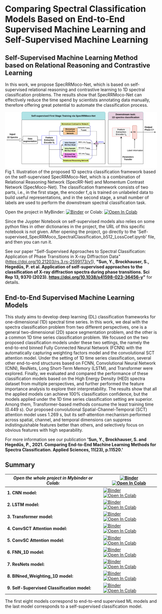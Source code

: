 #  Comparing Spectral Classification Models Based on End-to-End Supervised Machine Learning and Self-Supervised Machine Learning 
## Self-Supervised Machine Learning Method based on Relational Reasoning and Contrastive Learning

In this work, we propose SpecRRMoco-Net, which is based on self-supervised relational reasoning and contrastive learning to 1D spectral classification problems.  The results show that SpecRRMoco-Net can effectively reduce the time spend by scientists annotating data manually, therefore offering great potential to automate the classification process.

![alt text](https://github.com/sunyue-xfel/Self-Supv-Relational-Reasoning-Learning-and-Contrastive-Learning-Methods_Spectra-Classification/blob/main/img/RRMocoSpec_NET_20230214.png)
Fig 1. Illustration of the proposed 1D spectra classification framework based on the self-supervised SpecRRMoco-Net, which is a combination of Relational Reasoning Network (SpecRR-Net) and Momentum Contrast Network (SpecMoco-Net). The classification framework consists of two parts, i.e., in the first stage, the encoder f_q is trained on unlabeled data to build useful representations, and in the second stage, a small number of labels are used to perform the downstream spectral classification task. 

Open the project in MyBinder: [![Binder](https://mybinder.org/badge_logo.svg)](https://mybinder.org/v2/gh/sunyue-xfel/Supervised_and_Self_Supervised_DL_Models_for_SpectraClassification/HEAD) or Colab: <a target="_blank" href="https://colab.research.google.com/github/sunyue-xfel/Supervised_and_Self_supervised_DL_Models_for_SpectraClassification">
  <img src="https://colab.research.google.com/assets/colab-badge.svg" alt="Open In Colab"/>
</a>

Since the Juypter Notebook on self-supervised models also relies on some python files in other dictionaries in the project, the URL of this specific notebook is not given. After opening the project, go directly to the 'Self-supervised_SpecRRMoco_SpectralClassification_b512_LossCoef.ipynb' file, and then you can run it.

See our paper "Self-Supervised Approaches to Spectral Classification: Application of Phase Transitions in X-ray Diffraction Data" (https://doi.org/10.21203/rs.3.rs-2599173/v1), **"Sun, Y., Brockhauser, S., Hegedűs, P. et al. Application of self-supervised approaches to the classification of X-ray diffraction spectra during phase transitions. Sci Rep 13, 9370 (2023). https://doi.org/10.1038/s41598-023-36456-y"** for details.


## End-to-End Supervised Machine Learning Models

This study aims to develop deep learning (DL) classification frameworks for one-dimensional (1D) spectral time series. In this work, we deal with the spectra classification problem from two different perspectives, one is a general two-dimensional (2D) space segmentation problem, and the other is a common 1D time series classification problem. We focused on the two proposed classification models under these two settings, the namely the end-to-end binned Fully Connected Neural Network (FCNN) with the automatically capturing weighting factors model and the convolutional SCT attention model. Under the setting of 1D time series classification, several other end-to-end structures based on FCNN, Convolutional Neural Network (CNN), ResNets, Long Short-Term Memory (LSTM), and Transformer were explored. Finally, we evaluated and compared the performance of these classification models based on the High Energy Density (HED) spectra dataset from multiple perspectives, and further performed the feature importance analysis to explore their interpretability. The results show that all the applied models can achieve 100% classification confidence, but the models applied under the 1D time series classification setting are superior. Among them, Transformer-based methods consume the least training time (0.449 s). Our proposed convolutional Spatial-Channel-Temporal (SCT) attention model uses 1.269 s, but its self-attention mechanism performed across spatial, channel, and temporal dimensions can suppress indistinguishable features better than others, and selectively focus on obvious features with high separability.


For more information see our publication **'Sun, Y., Brockhauser, S. and Hegedűs, P., 2021. Comparing End-to-End Machine Learning Methods for Spectra Classification. Applied Sciences, 11(23), p.11520.'**

## Summary

| ***Open the whole project in Mybinder or Colab:*** | [![Binder](https://mybinder.org/badge_logo.svg)](https://mybinder.org/v2/gh/sunyue-xfel/Comparing-End-to-End-Machine-Learning-Methods-for-Spectra-Classification/HEAD) <a target="_blank" href="https://colab.research.google.com/github/sunyue-xfel/Comparing-End-to-End-Machine-Learning-Methods-for-Spectra-Classification">   <img src="https://colab.research.google.com/assets/colab-badge.svg" alt="Open In Colab"/> </a> |
| --- | --- |
| **1. CNN model:** | [![Binder](https://mybinder.org/badge_logo.svg)](https://mybinder.org/v2/gh/sunyue-xfel/Supervised_and_Self_Supervised_DL_Models_for_SpectraClassification/HEAD?labpath=SpectralClassification-CNN-2mpool3-20230306.ipynb)   <a target="_blank" href="https://colab.research.google.com/github/sunyue-xfel/Supervised_and_Self_Supervised_DL_Models_for_SpectraClassification/blob/main/SpectralClassification-CNN-2mpool3-20230306.ipynb">  <img src="https://colab.research.google.com/assets/colab-badge.svg" alt="Open In Colab"/> </a> |
| **2. LSTM model:**|  [![Binder](https://mybinder.org/badge_logo.svg)](https://mybinder.org/v2/gh/sunyue-xfel/Supervised_and_Self_Supervised_DL_Models_for_SpectraClassification/main?labpath=SpectralClassification-LSTM-20210815-MultiLen.ipynb)   <a target="_blank" href="https://colab.research.google.com/github/sunyue-xfel/Supervised_and_Self_Supervised_DL_Models_for_SpectraClassification/blob/main/SpectralClassification-LSTM-20210815-MultiLen.ipynb">   <img src="https://colab.research.google.com/assets/colab-badge.svg" alt="Open In Colab"/> </a> |
| **3. Transformer model:** |  [![Binder](https://mybinder.org/badge_logo.svg)](https://mybinder.org/v2/gh/sunyue-xfel/Supervised_and_Self_Supervised_DL_Models_for_SpectraClassification/main?labpath=SpectralClassification-TRANSFORMER-20210815-MultLen.ipynb) <a target="_blank" href="https://colab.research.google.com/github/sunyue-xfel/Supervised_and_Self_Supervised_DL_Models_for_SpectraClassification/blob/main/SpectralClassification-TRANSFORMER-20210815-MultLen.ipynb">   <img src="https://colab.research.google.com/assets/colab-badge.svg" alt="Open In Colab"/> </a>| 
| **4. ConvSCT Attention model:** | [![Binder](https://mybinder.org/badge_logo.svg)](https://mybinder.org/v2/gh/sunyue-xfel/Supervised_and_Self_Supervised_DL_Models_for_SpectraClassification/main?labpath=SpectralClassification-Convolutional%20SCT%20Attention-20230306.ipynb) <a target="_blank" href="https://colab.research.google.com/github/sunyue-xfel/Supervised_and_Self_Supervised_DL_Models_for_SpectraClassification/blob/main/SpectralClassification-Convolutional%20SCT%20Attention-20230306.ipynb">   <img src="https://colab.research.google.com/assets/colab-badge.svg" alt="Open In Colab"/> </a>| 
| **5. ConvSC Attention model:** |  [![Binder](https://mybinder.org/badge_logo.svg)](https://mybinder.org/v2/gh/sunyue-xfel/Supervised_and_Self_Supervised_DL_Models_for_SpectraClassification/main?labpath=SpectralClassification-Convolutional%20SC%20Attention-20210530.ipynb) <a target="_blank" href="https://colab.research.google.com/github/sunyue-xfel/Supervised_and_Self_Supervised_DL_Models_for_SpectraClassification/blob/main/SpectralClassification-Convolutional%20SC%20Attention-20210530.ipynb">   <img src="https://colab.research.google.com/assets/colab-badge.svg" alt="Open In Colab"/> </a> | 
| **6. FNN_1D model:** |  [![Binder](https://mybinder.org/badge_logo.svg)](https://mybinder.org/v2/gh/sunyue-xfel/Supervised_and_Self_Supervised_DL_Models_for_SpectraClassification/main?labpath=SpectralClassification-FNN1D-20230312.ipynb) <a target="_blank" href="https://colab.research.google.com/github/sunyue-xfel/Supervised_and_Self_Supervised_DL_Models_for_SpectraClassification/blob/main/SpectralClassification-FNN1D-20230312.ipynb">   <img src="https://colab.research.google.com/assets/colab-badge.svg" alt="Open In Colab"/> </a> | 
| **7. ResNets model:** |  [![Binder](https://mybinder.org/badge_logo.svg)](https://mybinder.org/v2/gh/sunyue-xfel/Supervised_and_Self_Supervised_DL_Models_for_SpectraClassification/HEAD?labpath=SpectralClassification-ResNet-20210425.ipynb) <a target="_blank" href="https://colab.research.google.com/github/sunyue-xfel/Supervised_and_Self_Supervised_DL_Models_for_SpectraClassification/blob/main/SpectralClassification-ResNet-20210425.ipynb">  <img src="https://colab.research.google.com/assets/colab-badge.svg" alt="Open In Colab"/> </a> | 
| **8. BINned_Weighting_1D model:** |  [![Binder](https://mybinder.org/badge_logo.svg)](https://mybinder.org/v2/gh/sunyue-xfel/Supervised_and_Self_Supervised_DL_Models_for_SpectraClassification/main?labpath=SpectralClassification-Binned_FCNN_AutoWeighting-20210513.ipynb) <a target="_blank" href="https://colab.research.google.com/github/sunyue-xfel/Supervised_and_Self_Supervised_DL_Models_for_SpectraClassification/blob/main/SpectralClassification-Binned_FCNN_AutoWeighting-20210513.ipynb">  <img src="https://colab.research.google.com/assets/colab-badge.svg" alt="Open In Colab"/> </a> | 
| **9. Self-Supervised Classification model:** |  [![Binder](https://mybinder.org/badge_logo.svg)](https://mybinder.org/v2/gh/sunyue-xfel/Supervised_and_Self_Supervised_DL_Models_for_SpectraClassification/main?labpath=Self-supervised_SpecRRMoco_SpectralClassification_b512_LossCoef.ipynb) <a target="_blank" href="https://colab.research.google.com/github/sunyue-xfel/Supervised_and_Self_Supervised_DL_Models_for_SpectraClassification/blob/main/Self-supervised_SpecRRMoco_SpectralClassification_b512_LossCoef.ipynb">  <img src="https://colab.research.google.com/assets/colab-badge.svg" alt="Open In Colab"/> </a> | 

The first eight models correspond to end-to-end supervised ML models and the last model corresponds to a self-supervised classification model.
